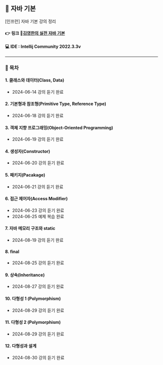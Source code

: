 ## 📝 자바 기본
[인프런] 자바 기본 강의 정리

#### 👉 링크 🔗[김영한의 실전 자바 기본](https://www.inflearn.com/course/%EA%B9%80%EC%98%81%ED%95%9C%EC%9D%98-%EC%8B%A4%EC%A0%84-%EC%9E%90%EB%B0%94-%EA%B8%B0%EB%B3%B8%ED%8E%B8/dashboard)

#### 💻 IDE : Intellij Community 2022.3.3v 

***

### 📂 목차
#### 1. 클래스와 데이터(Class, Data)
- 2024-06-14 강의 듣기 완료
#### 2. 기본형과 참조형(Primitive Type, Reference Type)
- 2024-06-18 강의 듣기 완료
#### 3. 객체 지향 프로그래밍(Object-Oriented Programming)
- 2024-06-19 강의 듣기 완료
#### 4. 생성자(Constructor)
- 2024-06-20 강의 듣기 완료
#### 5. 패키지(Pacakage)
- 2024-06-21 강의 듣기 완료
#### 6. 접근 제어자(Access Modifier)
- 2024-06-23 강의 듣기 완료
- 2024-06-25 예제 복습 완료
#### 7. 자바 메모리 구조와 static
- 2024-08-19 강의 듣기 완료
#### 8. final
- 2024-08-25 강의 듣기 완료
#### 9. 상속(Inheritance)
- 2024-08-27 강의 듣기 완료
#### 10. 다형성 1 (Polymorphism)
- 2024-08-29 강의 듣기 완료
#### 11. 다형성 2 (Polymorphism)
- 2024-08-29 강의 듣기 완료
#### 12. 다형성과 설계
- 2024-08-30 강의 듣기 완료